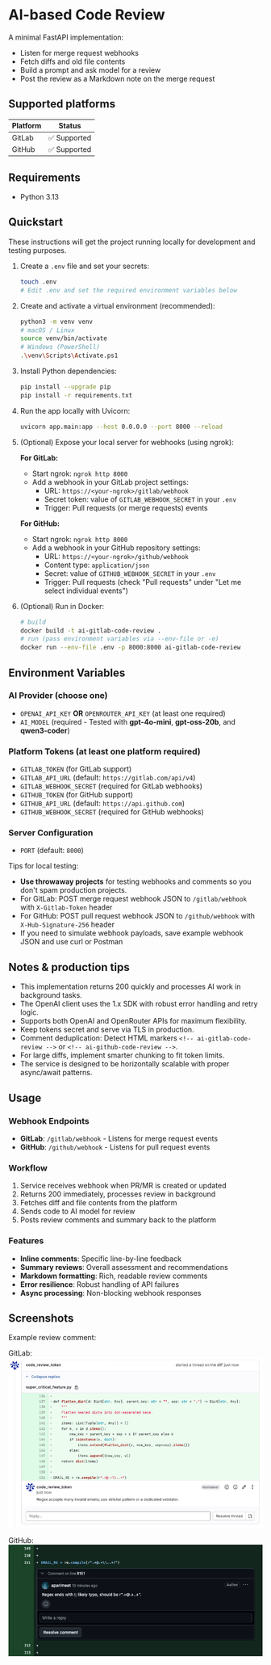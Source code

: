 # AI-based Code Review

A minimal FastAPI implementation:
- Listen for merge request webhooks
- Fetch diffs and old file contents
- Build a prompt and ask model for a review
- Post the review as a Markdown note on the merge request

## Supported platforms

| Platform | Status |
| --- | --- |
| GitLab | ✅ Supported |
| GitHub | ✅ Supported |

## Requirements

- Python 3.13

## Quickstart

These instructions will get the project running locally for development and testing purposes.

1. Create a `.env` file and set your secrets:

   ```bash
   touch .env
   # Edit .env and set the required environment variables below
   ```

2. Create and activate a virtual environment (recommended):

   ```bash
   python3 -m venv venv
   # macOS / Linux
   source venv/bin/activate
   # Windows (PowerShell)
   .\venv\Scripts\Activate.ps1
   ```

3. Install Python dependencies:

   ```bash
   pip install --upgrade pip
   pip install -r requirements.txt
   ```

4. Run the app locally with Uvicorn:

   ```bash
   uvicorn app.main:app --host 0.0.0.0 --port 8000 --reload
   ```

5. (Optional) Expose your local server for webhooks (using ngrok):

   **For GitLab:**
   - Start ngrok: `ngrok http 8000`
   - Add a webhook in your GitLab project settings:
     - URL: `https://<your-ngrok>/gitlab/webhook`
     - Secret token: value of `GITLAB_WEBHOOK_SECRET` in your `.env`
     - Trigger: Pull requests (or merge requests) events

   **For GitHub:**
   - Start ngrok: `ngrok http 8000`
   - Add a webhook in your GitHub repository settings:
     - URL: `https://<your-ngrok>/github/webhook`
     - Content type: `application/json`
     - Secret: value of `GITHUB_WEBHOOK_SECRET` in your `.env`
     - Trigger: Pull requests (check "Pull requests" under "Let me select individual events")

6. (Optional) Run in Docker:

   ```bash
   # build
   docker build -t ai-gitlab-code-review .
   # run (pass environment variables via --env-file or -e)
   docker run --env-file .env -p 8000:8000 ai-gitlab-code-review
   ```

## Environment Variables

### AI Provider (choose one)
- `OPENAI_API_KEY` **OR** `OPENROUTER_API_KEY` (at least one required)
- `AI_MODEL` (required - Tested with **gpt-4o-mini**, **gpt-oss-20b**, and **qwen3-coder**)

### Platform Tokens (at least one platform required)
- `GITLAB_TOKEN` (for GitLab support)
- `GITLAB_API_URL` (default: `https://gitlab.com/api/v4`)
- `GITLAB_WEBHOOK_SECRET` (required for GitLab webhooks)
- `GITHUB_TOKEN` (for GitHub support)
- `GITHUB_API_URL` (default: `https://api.github.com`)
- `GITHUB_WEBHOOK_SECRET` (required for GitHub webhooks)

### Server Configuration
- `PORT` (default: `8000`)

Tips for local testing:

- **Use throwaway projects** for testing webhooks and comments so you don't spam production projects.
- For GitLab: POST merge request webhook JSON to `/gitlab/webhook` with `X-Gitlab-Token` header
- For GitHub: POST pull request webhook JSON to `/github/webhook` with `X-Hub-Signature-256` header
- If you need to simulate webhook payloads, save example webhook JSON and use curl or Postman

## Notes & production tips

- This implementation returns 200 quickly and processes AI work in background tasks.
- The OpenAI client uses the 1.x SDK with robust error handling and retry logic.
- Supports both OpenAI and OpenRouter APIs for maximum flexibility.
- Keep tokens secret and serve via TLS in production.
- Comment deduplication: Detect HTML markers `<!-- ai-gitlab-code-review -->` or `<!-- ai-github-code-review -->`.
- For large diffs, implement smarter chunking to fit token limits.
- The service is designed to be horizontally scalable with proper async/await patterns.

## Usage

### Webhook Endpoints
- **GitLab**: `/gitlab/webhook` - Listens for merge request events
- **GitHub**: `/github/webhook` - Listens for pull request events

### Workflow
1. Service receives webhook when PR/MR is created or updated
2. Returns 200 immediately, processes review in background
3. Fetches diff and file contents from the platform
4. Sends code to AI model for review
5. Posts review comments and summary back to the platform

### Features
- **Inline comments**: Specific line-by-line feedback
- **Summary reviews**: Overall assessment and recommendations
- **Markdown formatting**: Rich, readable review comments
- **Error resilience**: Robust handling of API failures
- **Async processing**: Non-blocking webhook responses

## Screenshots
Example review comment:

GitLab:
![GitLab](assets/example_review_comment_gitlab.png)

GitHub:
![GitHub](assets/example_review_comment_github.png)
